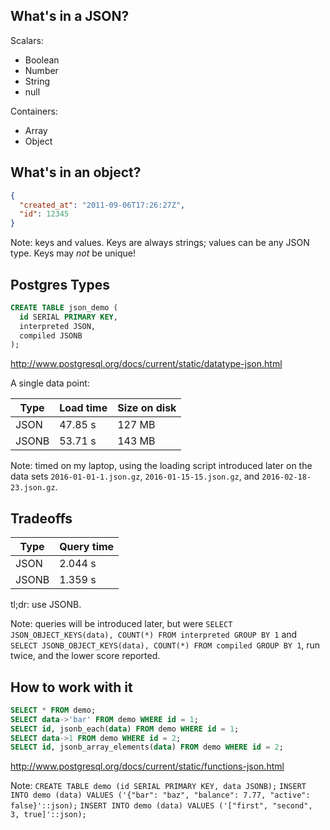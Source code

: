## What's in a JSON?

Scalars:
- Boolean
- Number
- String
- null

Containers:
- Array
- Object


## What's in an object?

```json
{
  "created_at": "2011-09-06T17:26:27Z",
  "id": 12345
}
```

Note: keys and values. Keys are always strings; values can be any JSON type.
Keys may _not_ be unique!


## Postgres Types

```sql
CREATE TABLE json_demo (
  id SERIAL PRIMARY KEY,
  interpreted JSON,
  compiled JSONB
);
```

http://www.postgresql.org/docs/current/static/datatype-json.html


A single data point:
<table>
  <thead>
    <tr>
      <th>Type</th>
      <th>Load time</th>
      <th>Size on disk</th>
    </tr>
  </thead>
  <tbody>
    <tr>
      <td>JSON</td>
      <td>47.85 s</td>
      <td>127 MB</td>
    </tr>
    <tr>
      <td>JSONB</td>
      <td>53.71 s</td>
      <td>143 MB</td>
    </tr>
  </tbody>
</table>

Note: timed on my laptop, using the loading script introduced later on the data
sets `2016-01-01-1.json.gz`, `2016-01-15-15.json.gz`, and
`2016-02-18-23.json.gz`.


## Tradeoffs

<table>
  <thead>
    <tr>
      <th>Type</th>
      <th>Query time</th>
    </tr>
  </thead>
  <tbody>
    <tr>
      <td>JSON</td>
      <td>2.044 s</td>
    </tr>
    <tr>
      <td>JSONB</td>
      <td>1.359 s</td>
    </tr>
  </tbody>
</table>

tl;dr: use JSONB.

Note: queries will be introduced later, but were `SELECT
JSON_OBJECT_KEYS(data), COUNT(*) FROM interpreted GROUP BY 1` and `SELECT
JSONB_OBJECT_KEYS(data), COUNT(*) FROM compiled GROUP BY 1`, run twice, and the
lower score reported.


## How to work with it

```sql
SELECT * FROM demo;
SELECT data->'bar' FROM demo WHERE id = 1;
SELECT id, jsonb_each(data) FROM demo WHERE id = 1;
SELECT data->1 FROM demo WHERE id = 2;
SELECT id, jsonb_array_elements(data) FROM demo WHERE id = 2;
```

http://www.postgresql.org/docs/current/static/functions-json.html

Note: `CREATE TABLE demo (id SERIAL PRIMARY KEY, data JSONB);`
`INSERT INTO demo (data) VALUES ('{"bar": "baz", "balance": 7.77, "active": false}'::json);`
`INSERT INTO demo (data) VALUES ('["first", "second", 3, true]'::json);`

